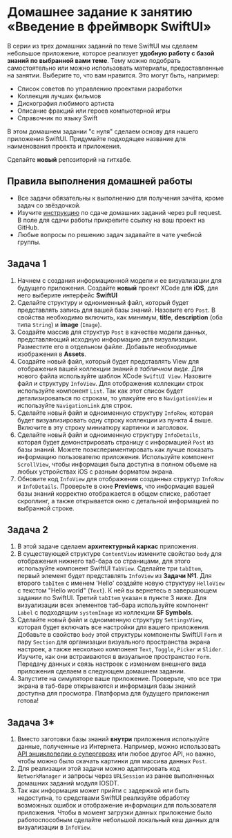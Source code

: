 # Домашнее задание к занятию «Введение в фреймворк SwiftUI»

В серии из трех домашних заданий по теме SwiftUI мы сделаем небольшое приложение, которое реализует **удобную работу с базой знаний по выбранной вами теме**. Тему можно подобрать самостоятельно или можно использовать материалы, предоставленные на занятии. Выберите то, что вам нравится. Это могут быть, например:
* Список советов по управлению проектами разработки
* Коллекция лучших фильмов
* Дискография любимого артиста
* Описание фракций или героев компьютерной игры
* Справочник по языку Swift

В этом домашнем задании "с нуля" сделаем основу для нашего приложения SwiftUI. Придумайте подходящее название для наименования проекта и приложения.

Сделайте **новый** репозиторий на гитхабе.

## Правила выполнения домашней работы

* Все задачи обязательны к выполнению для получения зачёта, кроме задач со звёздочкой.
* Изучите [инструкцию](https://github.com/netology-code/iosint-homeworks/blob/main/Pull%20request's%20guideline.md) по сдаче домашних заданий через pull request. В поле для сдачи работы прикрепите ссылку на ваш проект на GitHub.
* Любые вопросы по решению задач задавайте в чате учебной группы.

## Задача 1

1. Начнем с создания информационной модели и ее визуализации для будущего приложения. Создайте **новый** проект XCode для **iOS**, для него выберите интерфейс **SwiftUI**
2. Сделайте структуру и одноименный файл, который будет представлять запись для вашей базы знаний. Назовите его `Post`. В свойства необходимо включить, как минимум, **title**, **description** (оба типа `String`) и **image** (`Image`).
3. Создайте массив для структур `Post` в качестве модели данных, представляющий исходную информацию для визуализации. Разместите его в отдельном файле. Добавьте необходимые изображения в **Assets**.
4. Создайте новый файл, который будет представлять View для отображения вашей коллекции знаний *в табличном виде*. Для нового файла используйте шаблон XCode `SwiftUI View`. Назовите файл и структуру `InfoView`. Для отображения коллекции строк используйте компонент `List`. Так как этот список будет детализироваться по строкам, то упакуйте его в `NavigationView` и используйте `NavigationLink` для строк.
5. Сделайте новый файл и одноименную структуру `InfoRow`, которая будет визуализировать одну строку коллекции из пункта 4 выше. Включите в эту строку миниатюру картинки и заголовок.
6. Сделайте новый файл и одноименную структуру `InfoDetails`, которая будет демонстрировать страницу с информацией `Post` из базы знаний. Можете поэкспериментировать как лучше показать информацию пользователю приложения. Используйте компонент `ScrollView`, чтобы информация была доступна в полном объеме на любых устройствах iOS с разным форматом экрана.
7. Обновите код `InfoView` для отображения созданных структур `InfoRow` и `InfoDetails`. Проверьте в окне **Previews**, что информация вашей базы знаний корректно отображается в общем списке, работает скроллинг, а также открывается окно с детальной информацией по выбранной строке.

## Задача 2

1. В этой задаче сделаем **архитектурный каркас** приложения.
2. В существующей структуре `ContentView` измените свойство `body` для отображения нижнего таб-бара со страницами, для этого используйте компонент SwiftUI `TabView`. Сделайте три `tabItem`, первый элемент будет представлять `InfoView` из **Задачи №1**. Для второго `tabItem` с именем 'Hello' создайте новую структуру `HelloView` c текстом "Hello world" (`Text`). К ней вы вернетесь в завершающем задании по SwiftUI. Третий `tabItem` указан в пункте 3 ниже. Для визуализации всех элементов таб-бара используйте компонент `Label` с подходящим `systemImage` из коллекции **SF Symbols**.
3. Сделайте новый файл и одноименную структуру `SettingsView`, которая будет включать все настройки для вашего приложения. Добавьте в свойство `body` этой структуры компоненты SwiftUI `Form` и пару `Section` для организации визуального пространства экрана настроек, а также несколько компонент `Text`, `Toggle`, `Picker` и `Slider`. Изучите, как они встраиваются в визуальное пространство `Form`. Передачу данных и связь настроек с измением внешнего вида приложения сделаем в следующем домашнем задании.
4. Запустите на симуляторе ваше приложение. Проверьте, что все три экрана в таб-баре открываются и информация базы знаний доступна для просмотра. Платформа для будущего приложения готова!

## Задача 3*

1. Вместо заготовки базы знаний **внутри** приложения используйте данные, полученные из Интернета. Например, можно использовать [API энциклопедии о супергероях](https://akabab.github.io/superhero-api/api/) или любое другое API, но важно, чтобы можно было скачать картинки для массива данных `Post`.
2. Для реализации этой задачи можно адаптировать код `NetworkManager` и запросы через `URLSession` из ранее выполненных домашних заданий модуля IOSDT.
3. Так как информация может прийти с задержкой или быть недоступна, то средствами SwiftUI реализуйте обработку возможных ошибок и отображение информации для пользователя приложения. Чтобы в момент загрузки данных приложение было работоспособным сделайте небольшой локальный кеш данных для визуализации в `InfoView`.
